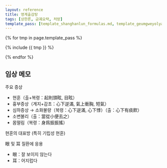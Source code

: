 ```yaml
---
layout: reference
title: 영계출감탕
tags: [상한론, 금궤요략, 처방]
template_pass: [template_shanghanlun_formulas.md, template_geumgweyolyag_formulas.md, template_etc_formulas.md]
---
```



{% for tmp in page.template_pass %}

{% include {{ tmp }} %}

{% endfor %}

## 임상 메모

주요 증상
* 현훈（출+복령：起則頭眩, 目眩）
* 흉부증상（계지+감초：心下逆滿, 氣上衝胸, 短氣）
* 심하증상 → 소화불량（복령：心下逆滿, 心下悸）（출：心下有痰飮）
* 소변불리（출：當從小便去之）
* 몸떨림（복령：身爲振振搖）

현훈의 대표방 (특히 기립성 현훈)

眼 및 耳 질환에 응용
* 眼：잘 보이지 않는다
* 耳：어지럽다

